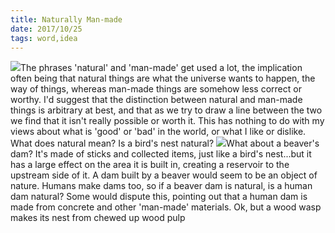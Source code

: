 ```yaml
---
title: Naturally Man-made
date: 2017/10/25
tags: word,idea
---
```


![](/wp-content/uploads/2017/12/1495711795573-300x285.jpg)The phrases 'natural' and 'man-made' get used a lot, the implication often being that natural things are what the universe wants to happen, the way of things, whereas man-made things are somehow less correct or worthy. I'd suggest that the distinction between natural and man-made things is arbitrary at best, and that as we try to draw a line between the two we find that it isn't really possible or worth it. This has nothing to do with my views about what is 'good' or 'bad' in the world, or what I like or dislike. What does natural mean? Is a bird's nest natural? ![](https://gentlyfirm.co.uk/words/wp-content/uploads/2017/10/IGP1376-01-300x199.jpg)What about a beaver's dam? It's made of sticks and collected items, just like a bird's nest...but it has a large effect on the area it is built in, creating a reservoir to the upstream side of it. A dam built by a beaver would seem to be an object of nature. Humans make dams too, so if a beaver dam is natural, is a human dam natural? Some would dispute this, pointing out that a human dam is made from concrete and other 'man-made' materials. Ok, but a wood wasp makes its nest from chewed up wood pulp
